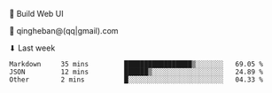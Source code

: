 🧙 Build Web UI

📧 qingheban@(qq|gmail).com

⬇ Last week

<!--START_SECTION:waka-->

```text
Markdown     35 mins         █████████████████▒░░░░░░░   69.05 %
JSON         12 mins         ██████▒░░░░░░░░░░░░░░░░░░   24.89 %
Other        2 mins          █░░░░░░░░░░░░░░░░░░░░░░░░   04.33 %
```

<!--END_SECTION:waka-->

<!--
**banqinghe/banqinghe** is a ✨ _special_ ✨ repository because its `README.md` (this file) appears on your GitHub profile.

Here are some ideas to get you started:

- 🔭 I’m currently working on ...
- 🌱 I’m currently learning ...
- 👯 I’m looking to collaborate on ...
- 🤔 I’m looking for help with ...
- 💬 Ask me about ...
- 📫 How to reach me: ...
- 😄 Pronouns: ...
- ⚡ Fun fact: ...
-->

